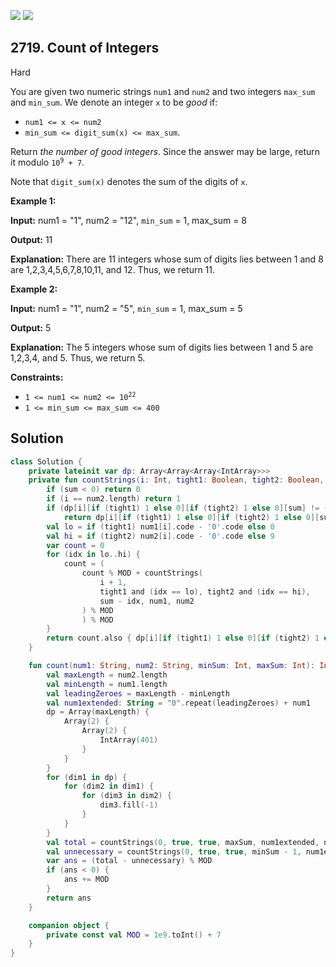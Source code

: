 [![](https://img.shields.io/github/stars/javadev/LeetCode-in-Kotlin?label=Stars&style=flat-square)](https://github.com/javadev/LeetCode-in-Kotlin)
[![](https://img.shields.io/github/forks/javadev/LeetCode-in-Kotlin?label=Fork%20me%20on%20GitHub%20&style=flat-square)](https://github.com/javadev/LeetCode-in-Kotlin/fork)

## 2719\. Count of Integers

Hard

You are given two numeric strings `num1` and `num2` and two integers `max_sum` and `min_sum`. We denote an integer `x` to be _good_ if:

*   `num1 <= x <= num2`
*   `min_sum <= digit_sum(x) <= max_sum`.

Return _the number of good integers_. Since the answer may be large, return it modulo <code>10<sup>9</sup> + 7</code>.

Note that `digit_sum(x)` denotes the sum of the digits of `x`.

**Example 1:**

**Input:** num1 = "1", num2 = "12", `min_sum` = 1, max\_sum = 8

**Output:** 11

**Explanation:** There are 11 integers whose sum of digits lies between 1 and 8 are 1,2,3,4,5,6,7,8,10,11, and 12. Thus, we return 11.

**Example 2:**

**Input:** num1 = "1", num2 = "5", `min_sum` = 1, max\_sum = 5

**Output:** 5

**Explanation:** The 5 integers whose sum of digits lies between 1 and 5 are 1,2,3,4, and 5. Thus, we return 5.

**Constraints:**

*   <code>1 <= num1 <= num2 <= 10<sup>22</sup></code>
*   `1 <= min_sum <= max_sum <= 400`

## Solution

```kotlin
class Solution {
    private lateinit var dp: Array<Array<Array<IntArray>>>
    private fun countStrings(i: Int, tight1: Boolean, tight2: Boolean, sum: Int, num1: String, num2: String): Int {
        if (sum < 0) return 0
        if (i == num2.length) return 1
        if (dp[i][if (tight1) 1 else 0][if (tight2) 1 else 0][sum] != -1)
            return dp[i][if (tight1) 1 else 0][if (tight2) 1 else 0][sum]
        val lo = if (tight1) num1[i].code - '0'.code else 0
        val hi = if (tight2) num2[i].code - '0'.code else 9
        var count = 0
        for (idx in lo..hi) {
            count = (
                count % MOD + countStrings(
                    i + 1,
                    tight1 and (idx == lo), tight2 and (idx == hi),
                    sum - idx, num1, num2
                ) % MOD
                ) % MOD
        }
        return count.also { dp[i][if (tight1) 1 else 0][if (tight2) 1 else 0][sum] = it }
    }

    fun count(num1: String, num2: String, minSum: Int, maxSum: Int): Int {
        val maxLength = num2.length
        val minLength = num1.length
        val leadingZeroes = maxLength - minLength
        val num1extended: String = "0".repeat(leadingZeroes) + num1
        dp = Array(maxLength) {
            Array(2) {
                Array(2) {
                    IntArray(401)
                }
            }
        }
        for (dim1 in dp) {
            for (dim2 in dim1) {
                for (dim3 in dim2) {
                    dim3.fill(-1)
                }
            }
        }
        val total = countStrings(0, true, true, maxSum, num1extended, num2)
        val unnecessary = countStrings(0, true, true, minSum - 1, num1extended, num2)
        var ans = (total - unnecessary) % MOD
        if (ans < 0) {
            ans += MOD
        }
        return ans
    }

    companion object {
        private const val MOD = 1e9.toInt() + 7
    }
}
```